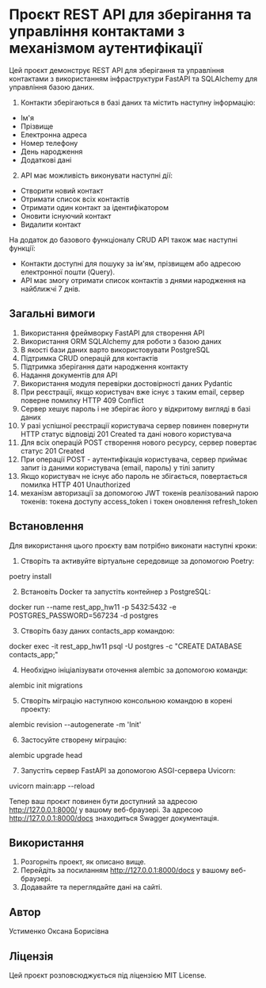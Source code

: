 # Проєкт REST API для зберігання та управління контактами з механізмом аутентифікації
Цей проєкт демонструє REST API для зберігання та управління контактами з використанням інфраструктури FastAPI та SQLAlchemy для управління базою даних.

1. Контакти зберігаються в базі даних та містить наступну інформацію:

- Ім'я
- Прізвище
- Електронна адреса
- Номер телефону
- День народження
- Додаткові дані 

2. API має можливість виконувати наступні дії:

- Створити новий контакт
- Отримати список всіх контактів
- Отримати один контакт за ідентифікатором
- Оновити існуючий контакт
- Видалити контакт

На додаток до базового функціоналу CRUD API також має наступні функції:

- Контакти доступні для пошуку за ім'ям, прізвищем або адресою електронної пошти (Query).
- API має змогу отримати список контактів з днями народження на найближчі 7 днів.

## Загальні вимоги
1. Використання фреймворку FastAPI для створення API
2. Використання ORM SQLAlchemy для роботи з базою даних
3. В якості бази даних варто використовувати PostgreSQL
4. Підтримка CRUD операцій для контактів
5. Підтримка зберігання дати народження контакту
6. Надання документів для API
7. Використання модуля перевірки достовірності даних Pydantic
8. При реєстрації, якщо користувач вже існує з таким email, сервер поверне помилку HTTP 409 Conflict
9. Сервер хешує пароль і не зберігає його у відкритому вигляді в базі даних
10. У разі успішної реєстрації користувача сервер повинен повернути HTTP статус відповіді 201 Created та дані нового користувача
11. Для всіх операцій POST створення нового ресурсу, сервер повертає статус 201 Created
12. При операції POST - аутентифікація користувача, сервер приймає запит із даними користувача (email, пароль) у тілі запиту
13. Якщо користувач не існує або пароль не збігається, повертається помилка HTTP 401 Unauthorized
14. механізм авторизації за допомогою JWT токенів реалізований парою токенів: токена доступу access_token і токен оновлення refresh_token

## Встановлення

Для використання цього проєкту вам потрібно виконати наступні кроки:

1. Створіть та активуйте віртуальне середовище за допомогою Poetry:

poetry install

2. Встановіть Docker та запустіть контейнер з PostgreSQL:

docker run --name rest_app_hw11 -p 5432:5432 -e POSTGRES_PASSWORD=567234 -d postgres

3. Створіть базу даних contacts_app командою:

docker exec -it rest_app_hw11 psql -U postgres -c "CREATE DATABASE contacts_app;"

4. Необхідно ініціалізувати оточення alembic за допомогою команди:

alembic init migrations

5. Створіть міграцію наступною консольною командою в корені проекту:

alembic revision --autogenerate -m 'Init'

6. Застосуйте створену міграцію:

alembic upgrade head

7. Запустіть сервер FastAPI за допомогою ASGI-сервера Uvicorn:

uvicorn main:app --reload

Тепер ваш проєкт повинен бути доступний за адресою http://127.0.0.1:8000/ у вашому веб-браузері.
За адресою http://127.0.0.1:8000/docs знаходиться Swagger документація.

## Використання
1. Розгорніть проект, як описано вище.
2. Перейдіть за посиланням http://127.0.0.1:8000/docs у вашому веб-браузері.
3. Додавайте та переглядайте дані на сайті.

## Автор
Устименко Оксана Борисівна

## Ліцензія
Цей проєкт розповсюджується під ліцензією MIT License.